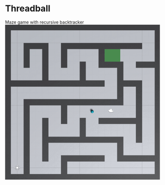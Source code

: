 # Threadball
Maze game with recursive backtracker
![Alt Text](https://github.com/angrihorse/Threadball/blob/master/tb.gif)

